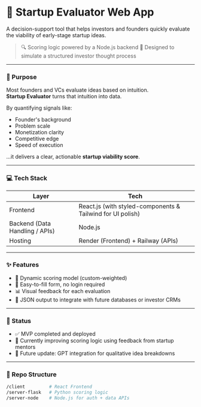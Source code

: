 # 🚀 Startup Evaluator Web App

A decision-support tool that helps investors and founders quickly evaluate the viability of early-stage startup ideas.

> 🔍 Scoring logic powered by a Node.js backend
> 🧠 Designed to simulate a structured investor thought process

---

### 🧭 Purpose

Most founders and VCs evaluate ideas based on intuition.  
**Startup Evaluator** turns that intuition into data.

By quantifying signals like:
- Founder's background
- Problem scale
- Monetization clarity
- Competitive edge
- Speed of execution

…it delivers a clear, actionable **startup viability score**.

---

### 💻 Tech Stack

| Layer | Tech |
|-------|------|
| Frontend | React.js (with styled-components & Tailwind for UI polish) |
| Backend (Data Handling / APIs) | Node.js |
| Hosting | Render (Frontend) + Railway (APIs) |

---

### ✨ Features

- 🌟 Dynamic scoring model (custom-weighted)
- 📝 Easy-to-fill form, no login required
- 📊 Visual feedback for each evaluation
- 📁 JSON output to integrate with future databases or investor CRMs

---

### 🚧 Status

- ✅ MVP completed and deployed  
- 🔄 Currently improving scoring logic using feedback from startup mentors  
- 🧠 Future update: GPT integration for qualitative idea breakdowns

---

### 📂 Repo Structure

```bash
/client         # React Frontend
/server-flask   # Python scoring logic
/server-node    # Node.js for auth + data APIs

